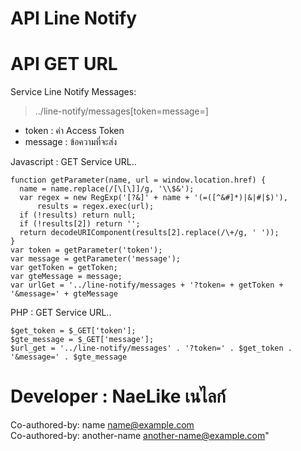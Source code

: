 # API Line Notify


# API GET URL

Service Line Notify Messages:
> ../line-notify/messages[token=message=]
- token : ค่า Access Token
- message : ข้อความที่จะส่ง


Javascript : GET Service URL..
```
function getParameter(name, url = window.location.href) {
  name = name.replace(/[\[\]]/g, '\\$&');
  var regex = new RegExp('[?&]' + name + '(=([^&#]*)|&|#|$)'),
      results = regex.exec(url);
  if (!results) return null;
  if (!results[2]) return '';
  return decodeURIComponent(results[2].replace(/\+/g, ' '));
}
var token = getParameter('token');
var message = getParameter('message');
var getToken = getToken;
var gteMessage = message;
var urlGet = '../line-notify/messages + '?token= + getToken + '&message=' + gteMessage
```

PHP : GET Service URL..
```
$get_token = $_GET['token'];
$gte_message = $_GET['message'];
$url_get = '../line-notify/messages' . '?token=' . $get_token . '&message=' . $gte_message
```

# Developer : NaeLike เนไลก์

Co-authored-by: name <name@example.com>
<br>
Co-authored-by: another-name <another-name@example.com>"

